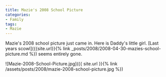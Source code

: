 ```yaml
---
title: Mazie's 2008 School Picture
categories:
- Family
tags:
- Mazie
---
```


Mazie's 2008 school picture just came in. Here is Daddy's little girl. [Last years scowl]({{site.url}}{% link _posts/2008/2008-04-30-mazies-school-picture.md %}) seems entirely gone.

![Mazie-2008-School-Picture.jpg]({{ site.url }}{% link /assets/posts/2008/mazie-2008-school-picture.jpg %})
